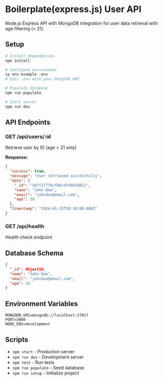 # Boilerplate(express.js) User API

Node.js Express API with MongoDB integration for user data retrieval with age filtering (> 21).

## Setup

```bash
# Install dependencies
npm install

# Configure environment
cp env.example .env
# Edit .env with your MongoDB URI

# Populate database
npm run populate

# Start server
npm run dev
```

## API Endpoints

### GET /api/users/:id
Retrieve user by ID (age > 21 only)

**Response:**
```json
{
  "success": true,
  "message": "User retrieved successfully",
  "data": {
    "_id": "507f1f77bcf86cd799439011",
    "name": "John Doe",
    "email": "johndoe@email.com",
    "age": 30
  },
  "timestamp": "2024-01-15T10:30:00.000Z"
}
```

### GET /api/health
Health check endpoint

## Database Schema

```json
{
  "_id": ObjectId,
  "name": "John Doe",
  "email": "johndoe@email.com",
  "age": 30
}
```

## Environment Variables

```
MONGODB_URI=mongodb://localhost:27017
PORT=3000
NODE_ENV=development
```

## Scripts

- `npm start` - Production server
- `npm run dev` - Development server
- `npm test` - Run tests
- `npm run populate` - Seed database
- `npm run setup` - Initialize project 
